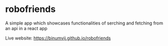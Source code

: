 # robofriends

A simple app which showcases functionalities of serching and fetching from an api in a react app

Live website:
https://binumvij.github.io/robofriends
